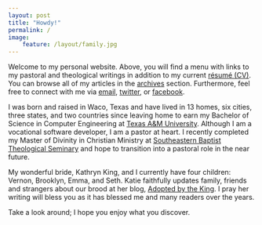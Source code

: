 ```yaml
---
layout: post
title: "Howdy!"
permalink: /
image:
    feature: /layout/family.jpg
---
```


Welcome to my personal website. Above, you will find a menu with links to my pastoral and theological writings in addition to my current [résumé (CV)]({{site.url}}/cv/). You can browse all of my articles in the [archives]({{site.url}}/archives/) section. Furthermore, feel free to connect with me via [email](mailto:{{site.owner.email}}), [twitter](http://twitter.com/{{site.owner.twitter}}/), or [facebook](http://www.facebook.com/{{site.owner.facebook}}/).

I was born and raised in Waco, Texas and have lived in 13 homes, six cities, three states, and two countries since leaving home to earn my Bachelor of Science in Computer Engineering at [Texas A&M University](http://www.tamu.edu/). Although I am a vocational software developer, I am a pastor at heart. I recently completed my Master of Divinity in Christian Ministry at [Southeastern Baptist Theological Seminary](http://www.sebts.edu/) and hope to transition into a pastoral role in the near future.

My wonderful bride, Kathryn King, and I currently have four children: Vernon, Brooklyn, Emma, and Seth. Katie faithfully updates family, friends and strangers about our brood at her blog, [Adopted by the King](http://www.adoptedbytheking.com/). I pray her writing will bless you as it has blessed me and many readers over the years.

Take a look around; I hope you enjoy what you discover.
